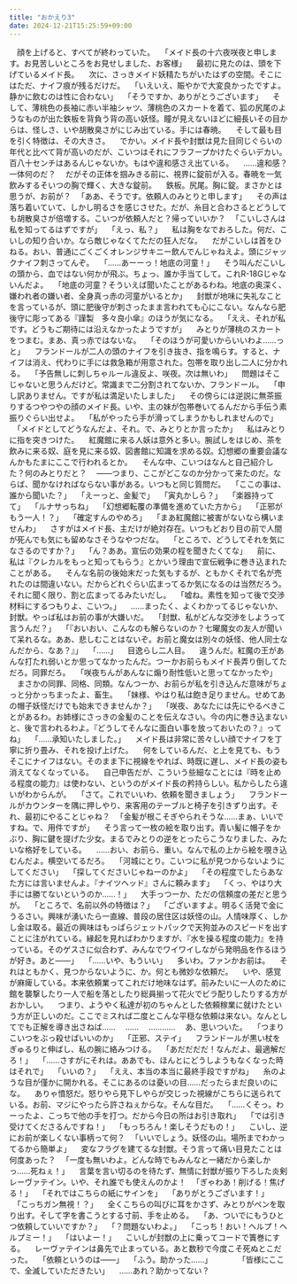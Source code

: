 ```yaml
---
title: "おかえり3"
date: 2024-12-21T15:25:59+09:00
---
```

　顔を上げると、すべてが終わっていた。
　「メイド長の十六夜咲夜と申します。お見苦しいところをお見せしました、お客様」
　最初に見たのは、頭を下げているメイド長。
　次に、さっきメイド妖精たちがいたはずの空間。そこにはただ、ナイフ痕が残るだけだ。
　「いえいえ、賑やかで大変良かったですよ。静かに飲むのは性に合わない」
　「そうですか、ありがとうございます」
　そして、薄桃色の長袖に赤い半袖シャツ、薄桃色のスカートを着て、狐の尻尾のようなものが出た鉄板を背負う背の高い妖怪。瞳が見えないほどに細長いその目からは、怪しさ、いや胡散臭さがにじみ出ている。手には春暁。
　そして最も目を引く特徴は、その大きさ。
　でかい。メイド長や封獣は見た目同じぐらいの年代と比べて背が高いのだが、こいつはそれにフラフープかけたぐらいデカい。百八十センチはあるんじゃないか。もはや違和感さえ出ている。
　……違和感？一体何のだ？
　だがその正体を掴みきる前に、視界に錠前が入る。春暁を一気飲みするそいつの胸で輝く、大きな錠前。
　鉄板。尻尾。胸に錠。まさかとは思うが、お前が？
　「ああ、そうです。依頼人のみとりと申します」
　その声は落ち着いていて、しかし明るさを感じさせた。だが、糸目と合わさるとどうしても胡散臭さが倍増する。こいつが依頼人だと？帰っていいか？
　「こいしさんは私を知ってるはずですが」
　「えっ、私？」
　私は胸をなでおろした。何だ、こいしの知り合いか。なら敵じゃなくてただの狂人だな。
　だがこいしは首をひねる。おい、普通にごくごくオレンジサキニー飲んでんじゃねえよ。頭にジャックナイフ刺さってんぞ。
　「……あーーっ！地底の河童！」
　そう叫んだこいしの頭から、血ではない何かが飛ぶ。ちょっ、誰か手当てして。これR-18Gじゃないんだよ。
　「地底の河童？そういえば聞いたことがあるわね。地底の奥深く、嫌われ者の嫌い者、全身真っ赤の河童がいるとか」
　封獣が地味に失礼なことを言っているが、頭に肥後守が刺さったまま言われても心にこない。なんなら肥後守に彫ってある『謹製　多々良小傘』のほうが気になる。
　「ええ、それが私です。どうもご期待には沿えなかったようですが」
　みとりが薄桃のスカートをつまむ。まあ、真っ赤ではないな。
　「そのほうが可愛いからいいわよ……っと」
　フランドールが二人の頭のナイフを引き抜き、指を鳴らす。すると、ナイフは消え、代わりに手には救急箱が用意された。包帯を取り出し二人に分かれる。
　「予告無しに刺しちゃルール違反よ、咲夜。次は無いわ」
　問題はそこじゃないと思うんだけど。常識まで二分割されてないか、フランドール。
　「申し訳ありません。ですが私は満足いたしました」
　その傍らには逆説に無茶振りするつやつやの顔のメイド長。いや、主の妹が包帯巻いてるんだから手伝う素振りぐらい出せよ。
　「私がやったら手が滑ってしまうかもしれませんので」
　「メイドとしてどうなんだよ、それ。で、みとりとか言ったか」
　私はみとりに指を突きつけた。
　紅魔館に来る人妖は意外と多い。腕試しをはじめ、茶を飲みに来る奴、庭を見に来る奴、図書館に知識を求める奴。幻想郷の重要会議なんかもたまにここで行われるとか。
　そんな中、こいつはなんと自己紹介した？何のみとりだと？
　――つまり、ここがどこなのか分かって来たのだ。ならば、聞かなければならない事がある。いつもと同じ質問だ。
　「ここの事は、誰から聞いた？」
　「えーっと、金髪で」
　「寅丸かしら？」
　「楽器持ってて」
　「ルナサっちね」
　「幻想郷転覆の準備を進めていた方から」
　「正邪がもう一人！？」
　「確定すんのやめろ」
　「まあ紅魔館に被害がないなら構いませんわ」
　さすがはメイド長、主だけが絶対存在。いつもどおり目の前で人間が死んでも気にも留めなさそうなやつだな。
　「ところで、どうしてそれを気になさるのですか？」
　「ん？ああ。宣伝の効果の程を聞きたくてな」
　前に、私は『クレカルをもっと知ってもらう』とかいう理由で宣伝戦争に巻き込まれたことがある。
　そんな名前の後始末だった気もするが、ともかくそれで名が売れたのは間違いない。だからどれぐらい広まってるか気になるのは当然だろう。それに聞く限り、割と広まってるみたいだし。
　「嘘ね。素性を知って後で交渉材料にするつもりよ、こいつ。」
　……まったく、よくわかってるじゃないか、封獣。やっば私はお前の事が大嫌いだ。
　「封獣、私がどんな交渉をしようって言うんだ？」
　「『おいおい、こんなのも解らないのか？七曜魔女の友人が聞いて呆れるな。ああ、悲しむことはないぞ。お前と魔女は別々の妖怪、他人同士なんだから、なあ？』」
　「……」
　目逸らし二人目。
　違うんだ。紅魔の王があんな打たれ弱いとか思ってなかったんだ。つーかお前らもメイド長弄り倒してただろ。同罪だろ。
　「咲夜ちんがあんなに煽り耐性低いと思ってなかったや」
　まさかの同罪、同格、同類。なんつーか、お前らが私を引き込んだ意味がちょっと分かっちまったよ、畜生。
　「妹様、やはり私は飽き足りません。せめてあの帽子妖怪だけでも始末できませんか？」
　「咲夜、あなたには先にやるべきことがあるわ。お姉様にさっきの金髪のことを伝えなさい。今の内に巻き込まないと、後で言われるわよ。『どうしてそんなに面白い事を放っておいたの？』ってね」
　「……承知いたしました。」
　メイド長は非常に苦々しい顔でナイフを丁寧に折り畳み、それを投げ上げた。
　何をしているんだ、と上を見ても、もうそこにナイフはない。そのまま下に視線をやれば、時既に遅し、メイド長の姿も消えてなくなっている。
　自己申告だが、こういう些細なことには『時を止める程度の能力』は使わない、というのがメイド長の矜持らしい。私からしたら違いがわからんが。
　「さて。これでいいわ、依頼を聞きましょう」
　フランドールがカウンターを隅に押しやり、来客用のテーブルと椅子を引きずり出す。それ、最初にやることじゃね？
　「金髪が根こそぎやられそうな……まぁ、いいですね。で、用件ですが」
　そう言って一枚の絵を取り出す。青い髪に帽子をかぶり、胸に鍵を提げた少女。まるでみとりの逆をとったらこうなりました、みたいな格好をしている。
　……おい、お前ら、重い。なんで私の上から絵を覗き込むんだよ。横空いてるだろ。
　「河城にとり。こいつに私が見つからないようにしてください」
　「探してくださいじゃねーのかよ」
　「その程度でしたらあなた方には言いませんよ。『ナイツヘッド』さんに頼みます」
　「くっ、やはり大手には勝てないというのか……！」
　大手っつーか、ただの信頼度の差だと思うが。
　「ところで、名前以外の特徴は？」
　「ございますよ。明るく活発で金にうるさい。興味が湧いたら一直線、普段の居住区は妖怪の山。人情味厚く、しかし金は取る。最近の興味はもっぱらジェットパックで天狗並みのスピードを出すことに注がれている。縁起を見ればわかりますが、『水を操る程度の能力』を持っている。そのゲスさに似合わず、みんなでワイワイしながら発明品を作るほうが好き。あと――」
　「……いや、もういい」
　多いわ。ファンかお前は。
　それはともかく、見つからないように、か。何とも微妙な依頼だ。
　いや、感覚が麻痺している。本来依頼業ってこれだけ地味なはず。前みたいに一人のために館を襲撃したり一人で船を落としたり総員揃って花火でビラ配りしたりする方がおかしい。
　つまり、ようやく私達が初のちゃんとした依頼稼業に就けたという方が正しいのだ。ここでミスれば二度とこんな平穏な依頼は来ない。なんとしてでも正解を導き出さねば……
　……
　…………
　あ、思いついた。
　「つまりこいつをぶっ殺せばいいのか」
　「正邪、ステイ」
　フランドールが黒い杖をぎゅるりと伸ばし、私の腕に絡みつける。
　「あだだだだ！なんだよ、最適解だろ！」
　「……さすがにそれは。ああでも、ほんとにどうしようもなくなった時はそれで」
　「いいの？」
　「ええ、本当の本当に最終手段ですがね」
　糸のような目が僅かに開かれる。そこにあるのは憂いの目……だったらまだ良いのにな。
　ありゃ憤怒だ。怒りやら見下しやらが交じった視線がこちらに送られている。お前、マジにやったら許さねぇからな。そんな目だ。
　「……くそっ。わーったよ、こっちで他の手を打つ。だから今日の所はお引き取れ」
　「では引き受けてくださるんですね！」
　「もっちろん！楽しそうだもの！」
　こいし、逆にお前が楽しくない事柄って何？
　「いいでしょう。妖怪の山。場所までわかってるから簡単よ」
　変なフラグを建てるな封獣。そう言って痛い目見たことは何度あった？
　「一度も無いわよ。どんな時でもみんなと一緒だから楽しかっ……死ねぇ！」
　言葉を言い切るのを待たず、無情に封獣が振り下ろした炎剣レーヴァテイン。いや、それ誰でも使えんのかよ！
　「ぎゃわあ！削げる！焦げる！」
　「それではこちらの紙にサインを」
　「ありがとうございます！」
　「こっちガン無視！？」
　全くこちらの叫びに耳をかさず、みとりがペンを取り出す。そして字を書こうとする寸前、手を止める。
　「あ、ついでにもうひとつ依頼していいですか？」
　「？問題ないわよ。」
　「こっち！おい！ヘルプ！ヘルプミー！」
　「はいよー！」
　こいしが封獣の上に乗ってコードで簀巻にする。
　レーヴァテインは鼻先で止まっている。あと数秒で今度こそ死ぬとこだった。
　「依頼というのは――」
　「ふう。助かった……」
　
　
　「皆様にここで、全滅していただきたい」
　……あれ？助かってない？
